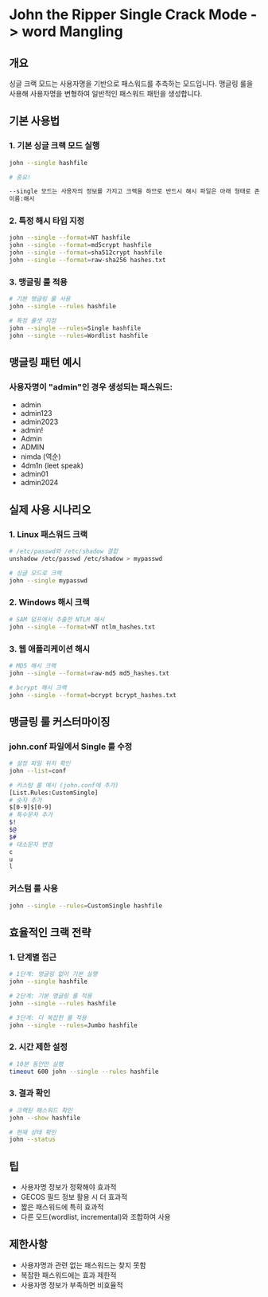 # John the Ripper Single Crack Mode -> word Mangling

## 개요

싱글 크랙 모드는 사용자명을 기반으로 패스워드를 추측하는 모드입니다. 맹글링 룰을 사용해 사용자명을 변형하여 일반적인 패스워드 패턴을 생성합니다.

## 기본 사용법

### 1. 기본 싱글 크랙 모드 실행

```bash
john --single hashfile

# 중요!

--single 모드는 사용자의 정보를 가지고 크랙을 하므로 반드시 해시 파일은 아래 형태로 존재해야 함.
이름:해시
```

### 2. 특정 해시 타입 지정

```bash
john --single --format=NT hashfile
john --single --format=md5crypt hashfile
john --single --format=sha512crypt hashfile
john --single --format=raw-sha256 hashes.txt
```

### 3. 맹글링 룰 적용

```bash
# 기본 맹글링 룰 사용
john --single --rules hashfile

# 특정 룰셋 지정
john --single --rules=Single hashfile
john --single --rules=Wordlist hashfile
```

## 맹글링 패턴 예시

### 사용자명이 "admin"인 경우 생성되는 패스워드:

- admin
- admin123
- admin2023
- admin!
- Admin
- ADMIN
- nimda (역순)
- 4dm1n (leet speak)
- admin01
- admin2024

## 실제 사용 시나리오

### 1. Linux 패스워드 크랙

```bash
# /etc/passwd와 /etc/shadow 결합
unshadow /etc/passwd /etc/shadow > mypasswd

# 싱글 모드로 크랙
john --single mypasswd
```

### 2. Windows 해시 크랙

```bash
# SAM 덤프에서 추출한 NTLM 해시
john --single --format=NT ntlm_hashes.txt
```

### 3. 웹 애플리케이션 해시

```bash
# MD5 해시 크랙
john --single --format=raw-md5 md5_hashes.txt

# bcrypt 해시 크랙
john --single --format=bcrypt bcrypt_hashes.txt
```

## 맹글링 룰 커스터마이징

### john.conf 파일에서 Single 룰 수정

```bash
# 설정 파일 위치 확인
john --list=conf

# 커스텀 룰 예시 (john.conf에 추가)
[List.Rules:CustomSingle]
# 숫자 추가
$[0-9]$[0-9]
# 특수문자 추가
$!
$@
$#
# 대소문자 변경
c
u
l
```

### 커스텀 룰 사용

```bash
john --single --rules=CustomSingle hashfile
```

## 효율적인 크랙 전략

### 1. 단계별 접근

```bash
# 1단계: 맹글링 없이 기본 실행
john --single hashfile

# 2단계: 기본 맹글링 룰 적용
john --single --rules hashfile

# 3단계: 더 복잡한 룰 적용
john --single --rules=Jumbo hashfile
```

### 2. 시간 제한 설정

```bash
# 10분 동안만 실행
timeout 600 john --single --rules hashfile
```

### 3. 결과 확인

```bash
# 크랙된 패스워드 확인
john --show hashfile

# 현재 상태 확인
john --status
```

## 팁

- 사용자명 정보가 정확해야 효과적
- GECOS 필드 정보 활용 시 더 효과적
- 짧은 패스워드에 특히 효과적
- 다른 모드(wordlist, incremental)와 조합하여 사용

## 제한사항

- 사용자명과 관련 없는 패스워드는 찾지 못함
- 복잡한 패스워드에는 효과 제한적
- 사용자명 정보가 부족하면 비효율적
